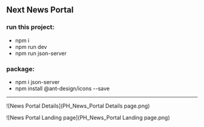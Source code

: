 ## Next News Portal

### run this project:

- npm i
- npm run dev
- npm run json-server

### package:

- npm i json-server
- npm install @ant-design/icons --save

---

![News Portal Details](PH_News_Portal Details page.png)

![News Portal Landing page](PH_News_Portal Landing page.png)
